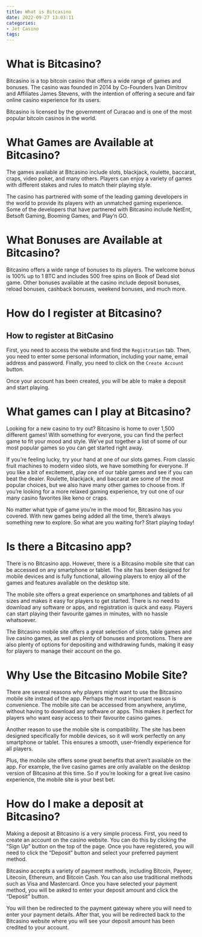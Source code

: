 ```yaml
---
title: What is Bitcasino
date: 2022-09-27 13:03:11
categories:
- Jet Casino
tags:
---
```



#  What is Bitcasino?

Bitcasino is a top bitcoin casino that offers a wide range of games and bonuses. The casino was founded in 2014 by Co-Founders Ivan Dimitrov and Affiliates James Stevens, with the intention of offering a secure and fair online casino experience for its users.

Bitcasino is licensed by the government of Curacao and is one of the most popular bitcoin casinos in the world.

# What Games are Available at Bitcasino?

The games available at Bitcasino include slots, blackjack, roulette, baccarat, craps, video poker, and many others. Players can enjoy a variety of games with different stakes and rules to match their playing style.

The casino has partnered with some of the leading gaming developers in the world to provide its players with an unmatched gaming experience. Some of the developers that have partnered with Bitcasino include NetEnt, Betsoft Gaming, Booming Games, and Play’n GO.

# What Bonuses are Available at Bitcasino?

Bitcasino offers a wide range of bonuses to its players. The welcome bonus is 100% up to 1 BTC and includes 500 free spins on Book of Dead slot game. Other bonuses available at the casino include deposit bonuses, reload bonuses, cashback bonuses, weekend bonuses, and much more.

#  How do I register at Bitcasino?

## How to register at BitCasino

First, you need to access the website and find the `Registration` tab. Then, you need to enter some personal information, including your name, email address and password. Finally, you need to click on the `Create Account` button.

Once your account has been created, you will be able to make a deposit and start playing.

#  What games can I play at Bitcasino?

Looking for a new casino to try out? Bitcasino is home to over 1,500 different games! With something for everyone, you can find the perfect game to fit your mood and style. We’ve put together a list of some of our most popular games so you can get started right away.

If you’re feeling lucky, try your hand at one of our slots games. From classic fruit machines to modern video slots, we have something for everyone. If you like a bit of excitement, play one of our table games and see if you can beat the dealer. Roulette, blackjack, and baccarat are some of the most popular choices, but we also have many other games to choose from. If you’re looking for a more relaxed gaming experience, try out one of our many casino favorites like keno or craps.

No matter what type of game you’re in the mood for, Bitcasino has you covered. With new games being added all the time, there’s always something new to explore. So what are you waiting for? Start playing today!

#  Is there a Bitcasino app?

There is no Bitcasino app. However, there is a Bitcasino mobile site that can be accessed on any smartphone or tablet. The site has been designed for mobile devices and is fully functional, allowing players to enjoy all of the games and features available on the desktop site.

The mobile site offers a great experience on smartphones and tablets of all sizes and makes it easy for players to get started. There is no need to download any software or apps, and registration is quick and easy. Players can start playing their favourite games in minutes, with no hassle whatsoever.

The Bitcasino mobile site offers a great selection of slots, table games and live casino games, as well as plenty of bonuses and promotions. There are also plenty of options for depositing and withdrawing funds, making it easy for players to manage their account on the go.

# Why Use the Bitcasino Mobile Site?

There are several reasons why players might want to use the Bitcasino mobile site instead of the app. Perhaps the most important reason is convenience. The mobile site can be accessed from anywhere, anytime, without having to download any software or apps. This makes it perfect for players who want easy access to their favourite casino games.

Another reason to use the mobile site is compatibility. The site has been designed specifically for mobile devices, so it will work perfectly on any smartphone or tablet. This ensures a smooth, user-friendly experience for all players.

Plus, the mobile site offers some great benefits that aren’t available on the app. For example, the live casino games are only available on the desktop version of Bitcasino at this time. So if you’re looking for a great live casino experience, the mobile site is your best bet.

#  How do I make a deposit at Bitcasino?

Making a deposit at Bitcasino is a very simple process. First, you need to create an account on the casino website. You can do this by clicking the “Sign Up” button on the top of the page. Once you have registered, you will need to click the “Deposit” button and select your preferred payment method.

Bitcasino accepts a variety of payment methods, including Bitcoin, Payeer, Litecoin, Ethereum, and Bitcoin Cash. You can also use traditional methods such as Visa and Mastercard. Once you have selected your payment method, you will be asked to enter your deposit amount and click the “Deposit” button.

You will then be redirected to the payment gateway where you will need to enter your payment details. After that, you will be redirected back to the Bitcasino website where you will see your deposit amount has been credited to your account.